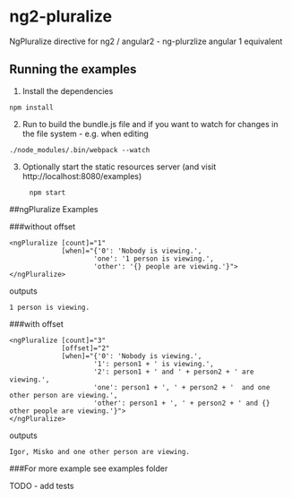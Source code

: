 # ng2-pluralize 
NgPluralize directive for ng2 / angular2 - ng-plurzlize angular 1 equivalent

## Running the examples

1. Install the dependencies

```
npm install
```

2. Run to build the bundle.js file and if you want to watch for changes in the file system - e.g. when editing

```
./node_modules/.bin/webpack --watch
```

3. Optionally start the static resources server (and visit http://localhost:8080/examples)

```
     npm start
```

##ngPluralize Examples


###without offset

```
<ngPluralize [count]="1"
             [when]="{'0': 'Nobody is viewing.',
                     'one': '1 person is viewing.',
                     'other': '{} people are viewing.'}">
</ngPluralize>
```

outputs

```
1 person is viewing.
```


###with offset

```
<ngPluralize [count]="3"
             [offset]="2"
             [when]="{'0': 'Nobody is viewing.',
                     '1': person1 + ' is viewing.',
                     '2': person1 + ' and ' + person2 + ' are viewing.',
                     'one': person1 + ', ' + person2 + '  and one other person are viewing.',
                     'other': person1 + ', ' + person2 + ' and {} other people are viewing.'}">
</ngPluralize>
```

outputs

```
Igor, Misko and one other person are viewing.
```

###For more example see examples folder

TODO - add tests
